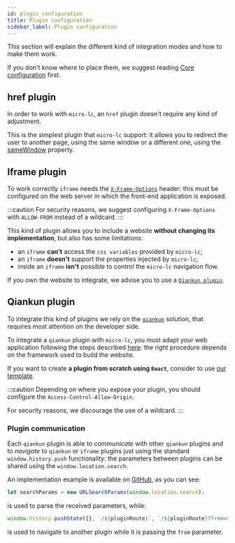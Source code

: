 ```yaml
---
id: plugin_configuration
title: Plugin configuration
sidebar_label: Plugin configuration
---
```


This section will explain the different kind of integration modes and how to make them work.

If you don't know where to place them, we suggest reading [Core configuration](core_configuration.md) first.

## href plugin

In order to work with `micro-lc`, an `href` plugin doesn't require any kind of adjustment.

This is the simplest plugin that `micro-lc` support: it allows you to redirect the user to another page,
using the same window or a different one, using the [sameWindow](core_configuration.md#samewindow) property.


## Iframe plugin

To work correctly `iframe` needs the 
[`X-Frame-Options`](https://developer.mozilla.org/en-US/docs/Web/HTTP/Headers/X-Frame-Options) header:
this must be configured on the web server in which the front-end application is exposed.

:::caution
For security reasons, we suggest configuring `X-Frame-Options` with `ALLOW-FROM` instead of a wildcard.
:::

This kind of plugin allows you to include a website **without changing its implementation**,
but also has some limitations:
- an `iframe` **can't** access the `css variables` provided by `micro-lc`;
- an `iframe` **doesn't** support the properties injected by `micro-lc`;
- inside an `iframe` **isn't** possible to control the `micro-lc` navigation flow.

If you own the website to integrate, we advise you to use a [`Qiankun plugin`](#qiankun-plugin).

## Qiankun plugin

To integrate this kind of plugins we rely on the [`qiankun`](https://qiankun.umijs.org/) solution,
that requires most attention on the developer side.

To integrate a `qiankun` plugin with `micro-lc`, you must adapt your web application following the steps described 
[here](https://github.com/umijs/qiankun/blob/master/docs/guide/tutorial.md#micro-app): 
the right procedure depends on the framework used to build the website.

If you want to create **a plugin from scratch using `React`**, consider to use 
[our template](https://github.com/mia-platform-marketplace/microlc-plugin-template).

:::caution
Depending on where you expose your plugin, you should configure the `Access-Control-Allow-Origin`.

For security reasons, we discourage the use of a wildcard.
:::

### Plugin communication

Each `qiankun` plugin is able to *communicate* with other `qiankun` plugins and to *navigate* to `qiankun` or `iframe` plugins just using
the standard `window.history.push` functionality: the parameters between plugins can be shared using the `window.location.search`.

An implementation example is available on [GitHub](https://github.com/mia-platform/micro-lc/blob/main/example/src/App.jsx#L24),
as you can see:
```js
let searchParams = new URLSearchParams(window.location.search);
``` 
is used to parse the received parameters, while:
```js 
window.history.pushState({}, `/${pluginRoute}`, `/${pluginRoute}?from=${from}`)
```
is used to navigate to another plugin while it is passing the `from` parameter.
